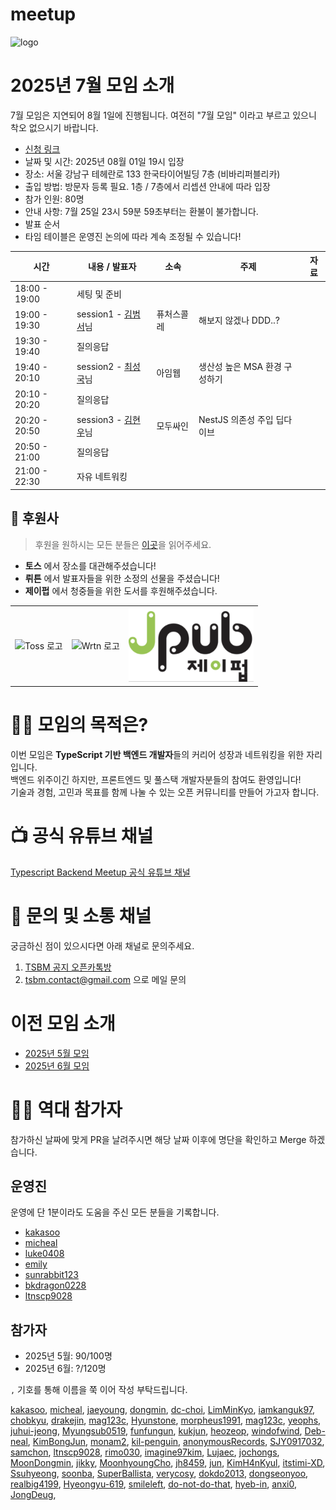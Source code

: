 # meetup

![logo](./public/logo/banner.png)

# 2025년 7월 모임 소개

7월 모임은 지연되어 8월 1일에 진행됩니다. 여전히 "7월 모임" 이라고 부르고 있으니 착오 없으시기 바랍니다.

- [신청 링크](https://event-us.kr/tsbackendmeetup/event/107975)
- 날짜 및 시간: 2025년 08월 01일 19시 입장
- 장소: 서울 강남구 테헤란로 133 한국타이어빌딩 7층 (비바리퍼블리카)
- 출입 방법: 방문자 등록 필요. 1층 / 7층에서 리셉션 안내에 따라 입장
- 참가 인원: 80명
- 안내 사항: 7월 25일 23시 59분 59초부터는 환불이 불가합니다.
- 발표 순서
- 타임 테이블은 운영진 논의에 따라 계속 조정될 수 있습니다!

| 시간          | 내용 / 발표자                                                               | 소속       | 주제                          | 자료 |
| ------------- | --------------------------------------------------------------------------- | ---------- | ----------------------------- | ---- |
| 18:00 - 19:00 | 세팅 및 준비                                                                |            |                               |      |
| 19:00 - 19:30 | session1 - [김범서](https://github.com/TigerWest)님                         | 퓨처스콜레 | 해보지 않겠나 DDD..?          |      |
| 19:30 - 19:40 | 질의응답                                                                    |            |                               |      |
| 19:40 - 20:10 | session2 - [최성국](https://www.linkedin.com/in/seongguk-choi-297b2a172/)님 | 아임웹     | 생산성 높은 MSA 환경 구성하기 |      |
| 20:10 - 20:20 | 질의응답                                                                    |            |                               |      |
| 20:20 - 20:50 | session3 - [김현우](https://www.linkedin.com/in/coalery/)님                 | 모두싸인   | NestJS 의존성 주입 딥다이브   |      |
| 20:50 - 21:00 | 질의응답                                                                    |            |                               |      |
| 21:00 - 22:30 | 자유 네트워킹                                                               |            |                               |      |

## 🏢 후원사

> 후원을 원하시는 모든 분들은 [이곳](https://github.com/ts-backend-meetup-ts/meetup/blob/main/CONTRIBUTING.md)을 읽어주세요.

- **토스** 에서 장소를 대관해주셨습니다!
- **뤼튼** 에서 발표자들을 위한 소정의 선물을 주셨습니다!
- **제이펍** 에서 청중들을 위한 도서를 후원해주셨습니다.

<table>
  <tr>
    <td align="center">
      <img src="./public//logo/toss.png" alt="Toss 로고" width="200"/><br/>
    </td>
    <td align="center">
      <img src="./public//logo/wrtn.png" alt="Wrtn 로고" width="200"/><br/>
    <td align="center">
      <img src="./public//logo/jpub.png" alt="Jpub 로고" width="200"/><br/>
    </td>

  </tr>
</table>

# 🧑‍💻 모임의 목적은?

이번 모임은 **TypeScript 기반 백엔드 개발자**들의 커리어 성장과 네트워킹을 위한 자리입니다.  
백엔드 위주이긴 하지만, 프론트엔드 및 풀스택 개발자분들의 참여도 환영입니다!  
기술과 경험, 고민과 목표를 함께 나눌 수 있는 오픈 커뮤니티를 만들어 가고자 합니다.

# 📺 공식 유튜브 채널

[Typescript Backend Meetup 공식 유튜브 채널](https://youtube.com/@typescriptbackend)

# 💬 문의 및 소통 채널

궁금하신 점이 있으시다면 아래 채널로 문의주세요.

1. [TSBM 공지 오픈카톡방](https://open.kakao.com/o/gKXJtxEh)
2. tsbm.contact@gmail.com 으로 메일 문의

# 이전 모임 소개

- [2025년 5월 모임](./public/2505/README.md)
- [2025년 6월 모임](./public/2506/README.md)

# 🧑‍💻 역대 참가자

참가하신 날짜에 맞게 PR을 날려주시면 해당 날짜 이후에 명단을 확인하고 Merge 하겠습니다.

## 운영진

운영에 단 1분이라도 도움을 주신 모든 분들을 기록합니다.

- [kakasoo](https://github.com/kakasoo)
- [micheal](https://github.com/8471919)
- [luke0408](https://github.com/luke0408)
- [emily](https://github.com/emily-uiux)
- [sunrabbit123](https://github.com/sunrabbit123)
- [bkdragon0228](https://github.com/bkdragon0228)
- [ltnscp9028](https://github.com/ltnscp9028)

## 참가자

- 2025년 5월: 90/100명
- 2025년 6월: ?/120명

`,` 기호를 통해 이름을 쭉 이어 작성 부탁드립니다.

[kakasoo](https://github.com/kakasoo),
[micheal](https://github.com/8471919),
[jaeyoung](https://github.com/Yu-Jaeyoung),
[dongmin](https://github.com/MoonDongmin),
[dc-choi](https://github.com/dc-choi),
[LimMinKyo](https://github.com/LimMinKyo),
[iamkanguk97](https://github.com/iamkanguk97),
[chobkyu](https://github.com/chobkyu),
[drakejin](https://github.com/drakejin),
[mag123c](https://github.com/mag123c),
[Hyunstone](https://github.com/Hyunstone),
[morpheus1991](https://github.com/morpheus1991),
[mag123c](https://github.com/mag123c),
[yeophs](https://github.com/yeophs),
[juhui-jeong](https://github.com/juhui-jeong),
[Myungsub0519](https://github.com/Myungsub0519),
[funfungun](https://github.com/funfungun),
[kukjun](https://github.com/kukjun),
[heozeop](https://github.com/heozeop),
[windofwind](https://github.com/windofwind),
[Deb-neal](https://github.com/Deb-neal),
[KimBongJun](https://github.com/Brazen-Story),
[monam2](https://github.com/monam2),
[kil-penguin](https://github.com/kilhyeonjun),
[anonymousRecords](https://github.com/anonymousRecords),
[SJY0917032](https://github.com/SJY0917032),
[samchon](https://github.com/samchon),
[ltnscp9028](https://github.com/ltnscp9028),
[rimo030](https://github.com/rimo030),
[imagine97kim](https://github.com/imagine97kim),
[Lujaec](https://github.com/Lujaec),
[jochongs](https://github.com/jochongs),
[MoonDongmin](https://github.com/MoonDongmin),
[jikky](https://github.com/jjikky),
[MoonhyoungCho](https://github.com/echo26),
[jh8459](https://github.com/jh8459),
[jun](https://github.com/dong-jun-shin),
[KimH4nKyul](https://github.com/KimH4nKyul),
[itstimi-XD](https://github.com/itstimi-XD),
[Ssuhyeong](https://github.com/Ssuhyeong),
[soonba](https://github.com/soonba),
[SuperBallista](https://github.com/SuperBallista),
[verycosy](https://github.com/verycosy),
[dokdo2013](https://github.com/dokdo2013),
[dongseonyoo](https://github.com/dongseonyoo),
[realbig4199](https://github.com/realbig4199),
[Hyeongyu-619](https://github.com/Hyeongyu-619),
[smileleft](https://github.com/smileleft),
[do-not-do-that](https://github.com/do-not-do-that),
[hyeb-in](https://github.com/hyeb-in),
[anxi0](https://github.com/anxi0),
[JongDeug](https://github.com/JongDeug),
